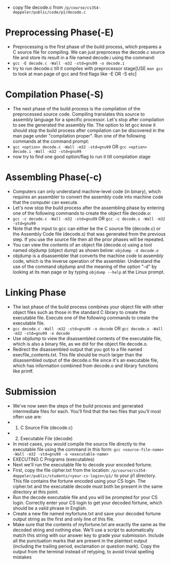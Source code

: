 - copy file decode.c from `/p/course/cs354-deppeler/public/code/p1/decode.c`
#  Preprocessing Phase(-E)
- Preprocessing is the first phase of the build process, which prepares a C source file for compiling.
We can just preprocess the decode.c source file and store its result in a file named decode.i
using the command:
- `gcc -E decode.c -Wall -m32 -std=gnu99 -o decode.i`
- try to run decode.c till it compiles with preprocessor stage[USE `man gcc` to look at man page of gcc and find flags like -E OR -S etc]
# Compilation Phase(-S)
- The next phase of the build process is the compilation of the preprocessed source code. Compiling
translates this source to assembly language for a specific processor. Let's stop after compilation to
see the generated the assembly file. The option to let gcc know it should stop the build process after
compilation can be discovered in the man page under "compilation proper".
Run one of the following commands at the command prompt:
- `gcc <option> decode.c -Wall -m32 -std=gnu99` 
OR
`gcc <option> decode.i -Wall -m32 -std=gnu99`
- now try to find one good option/flag to run it till compilation stage
#  Assembling Phase(-c)
- Computers can only understand machine-level code (in binary), which requires an assembler to
convert the assembly code into machine code that the computer can execute.
- Let's now stop the build process after the assembling phase by entering one of the following
commands to create the object file decode.o:
- `gcc -c decode.c -Wall -m32 -std=gnu99`
OR
`gcc -c decode.s -Wall -m32 -std=gnu99`
- Note that the input to gcc can either be the C source file (decode.c) or the Assembly Code file
(decode.s) that was generated from the previous step. If you use the source file then all the prior
phases will be repeated.
- You can view the contents of an object file (decode.o) using a tool named objdump (object dump)
as shown below:
`objdump -d decode.o`
- objdump is a disassembler that converts the machine code to assembly code, which is the inverse
operation of the assembler. Understand the use of the command objdump and the meaning of the
option "-d" by looking at its man page or by typing `objdump --help` at the Linux prompt.
# Linking Phase
- The last phase of the build process combines your object file with other object files such as those in
the standard C library to create the executable file. Execute one of the following commands to create
the executable file.
- `gcc decode.c -Wall -m32 -std=gnu99 -o decode`
OR
`gcc decode.o -Wall -m32 -std=gnu99 -o decode`
- Use objdump to view the disassembled contents of the executable file, which is also a binary file, as
we did for the object file decode.o.
- Redirect the disassembled output that you got to a file named execfile_contents.txt. This file
should be much larger than the disassembled output of the decode.o file since it's an executable
file, which has information combined from decode.o and library functions like printf.
# Submission
- We've now seen the steps of the build process and generated intermediate files for each. You'll find that
the two files that you'll most often use are:
- 1. C Source File (decode.c)
- 2. Executable File (decode)
- In most cases, you would compile the source file directly to the executable file using the command in this
form:
`gcc <source-file-name> -Wall -m32 -std=gnu99 -o <executable-name>`
- EXECUTING C Programs (executables)
- Next we'll run the executable file to decode your encoded fortune.
- First, copy the file cipher.txt from the location:
`/p/course/cs354-deppeler/public/students/<your-cs-login>/p1/`
to your p1 directory. This file contains the fortune encoded using your CS login. The cipher.txt and
the executable decode must both be present in the same directory at this point.
- Run the decode executable file and you will be prompted for your CS login. Correctly enter your CS
login to get your decoded fortune, which should be a valid phrase in English.
- Create a new file named myfortune.txt and save your decoded fortune output string as the first and
only line of this file.
- Make sure that the contents of myfortune.txt are exactly the same as the decoded string and
nothing else. We'll use a script to automatically match this string with our answer key to grade your
submission. Include all the punctuation marks that are present in the plaintext output (including the
trailing period, exclamation or question mark). Copy the output from the terminal instead of retyping, to
avoid trivial spelling mistakes
